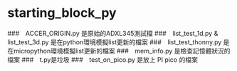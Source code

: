 # starting_block_py
 
 ###　ACCER_ORIGIN.py 是原始的ADXL345測試檔
 ###　list_test_1d.py & list_test_3d.py 是在python環境模擬list更新的檔案
 ###　list_test_thonny.py 是在micropython環境模擬list更新的檔案
 ###　mem_info.py 是檢查記憶體狀況的檔案
 ###　t.py是垃圾
 ###　test_on_pico.py 是放上 PI pico 的檔案 
